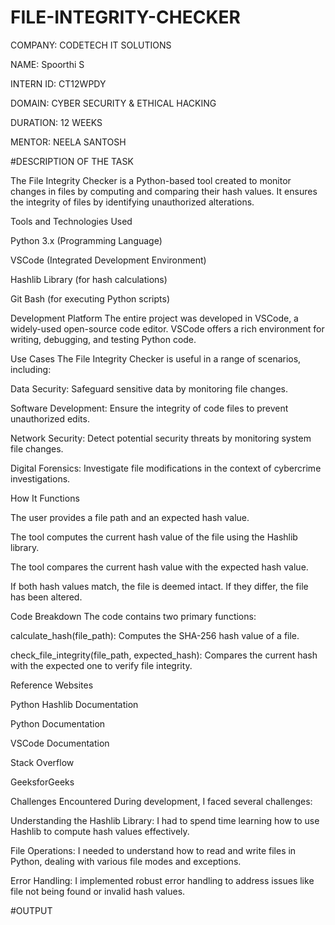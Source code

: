 # FILE-INTEGRITY-CHECKER

COMPANY: CODETECH IT SOLUTIONS

NAME: Spoorthi S 

INTERN ID: CT12WPDY

DOMAIN: CYBER SECURITY & ETHICAL HACKING

DURATION: 12 WEEKS

MENTOR: NEELA SANTOSH

#DESCRIPTION OF THE TASK

The File Integrity Checker is a Python-based tool created to monitor changes in files by computing and comparing their hash values. It ensures the integrity of files by identifying unauthorized alterations.

Tools and Technologies Used

Python 3.x (Programming Language)

VSCode (Integrated Development Environment)

Hashlib Library (for hash calculations)

Git Bash (for executing Python scripts)

Development Platform
The entire project was developed in VSCode, a widely-used open-source code editor. VSCode offers a rich environment for writing, debugging, and testing Python code.

Use Cases
The File Integrity Checker is useful in a range of scenarios, including:

Data Security: Safeguard sensitive data by monitoring file changes.

Software Development: Ensure the integrity of code files to prevent unauthorized edits.

Network Security: Detect potential security threats by monitoring system file changes.

Digital Forensics: Investigate file modifications in the context of cybercrime investigations.

How It Functions

The user provides a file path and an expected hash value.

The tool computes the current hash value of the file using the Hashlib library.

The tool compares the current hash value with the expected hash value.

If both hash values match, the file is deemed intact. If they differ, the file has been altered.

Code Breakdown
The code contains two primary functions:

calculate_hash(file_path): Computes the SHA-256 hash value of a file.

check_file_integrity(file_path, expected_hash): Compares the current hash with the expected one to verify file integrity.

Reference Websites

Python Hashlib Documentation

Python Documentation

VSCode Documentation

Stack Overflow

GeeksforGeeks

Challenges Encountered
During development, I faced several challenges:

Understanding the Hashlib Library: I had to spend time learning how to use Hashlib to compute hash values effectively.

File Operations: I needed to understand how to read and write files in Python, dealing with various file modes and exceptions.

Error Handling: I implemented robust error handling to address issues like file not being found or invalid hash values.

#OUTPUT
